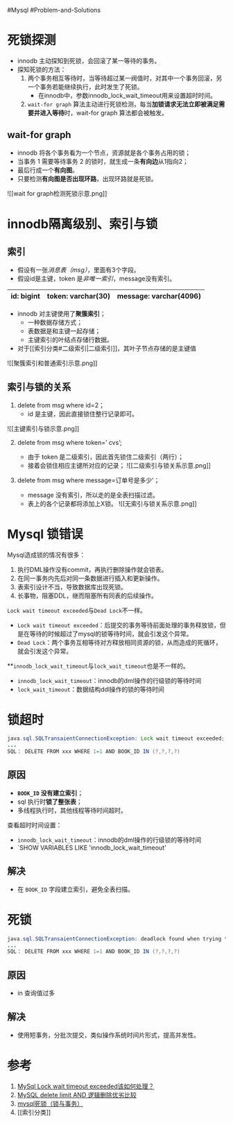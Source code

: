 #Mysql #Problem-and-Solutions 

# 死锁探测
- innodb 主动探知到死锁，会回滚了某一等待的事务。
- 探知死锁的方法：
	1. 两个事务相互等待时，当等待超过某一阀值时，对其中一个事务回滚，另一个事务若能继续执行，此时发生了死锁。
		- 在innodb中，参数innodb_lock_wait_timeout用来设置超时时间。
	2. `wait-for graph` 算法主动进行死锁检测，每当**加锁请求无法立即被满足需要并进入等待**时，wait-for graph 算法都会被触发。

## wait-for graph
 - innodb 将各个事务看为一个节点，资源就是各个事务占用的锁；
 - 当事务 1 需要等待事务 2 的锁时，就生成一条**有向边**从1指向2；
 - 最后行成一个**有向图**。
 - 只要检测**有向图是否出现环路**，出现环路就是死锁。
 
![[wait for graph检测死锁示意.png]]

# innodb隔离级别、索引与锁
## 索引
- 假设有一张*消息表（msg）*，里面有3个字段。
- 假设id是主键，token 是*非唯一索引*，message没有索引。

| id: bigint | token: varchar(30) | message: varchar(4096) |
| ---------- | ------------------ | ---------------------- |

- innodb 对主键使用了**聚簇索引**；
	- 一种数据存储方式；
	- 表数据是和主键一起存储；
	- 主键索引的叶结点存储行数据。
- 对于[[索引分类#二级索引|二级索引]]，其叶子节点存储的是主键值

![[聚簇索引和普通索引示意.png]]

## 索引与锁的关系

1. delete from msg where id=2；
	- id 是主键，因此直接锁住整行记录即可。

![[主键索引与锁示意.png]]

2. delete from msg where token=’ cvs’;
	- 由于 token 是二级索引，因此首先锁住二级索引（两行）；
	- 接着会锁住相应主键所对应的记录；
![[二级索引与锁关系示意.png]]

3. delete from msg where message=订单号是多少’；
	- message 没有索引，所以走的是全表扫描过滤。
	- 表上的各个记录都将添加上X锁。
![[无索引与锁关系示意.png]]



# Mysql 锁错误
Mysql造成锁的情况有很多：

1.  执行DML操作没有commit，再执行删除操作就会锁表。
2.  在同一事务内先后对同一条数据进行插入和更新操作。
3.  表索引设计不当，导致数据库出现死锁。
4.  长事物，阻塞DDL，继而阻塞所有同表的后续操作。

`Lock wait timeout exceeded`与`Dead Lock`不一样。

-   `Lock wait timeout exceeded`：后提交的事务等待前面处理的事务释放锁，但是在等待的时候超过了mysql的锁等待时间，就会引发这个异常。
-   `Dead Lock`：两个事务互相等待对方释放相同资源的锁，从而造成的死循环，就会引发这个异常。


**`innodb_lock_wait_timeout`与`lock_wait_timeout`也是不一样的。

-   `innodb_lock_wait_timeout`：innodb的dml操作的行级锁的等待时间
-   `lock_wait_timeout`：数据结构ddl操作的锁的等待时间


# 锁超时
```java
java.sql.SQLTransaientConnectionException: Lock wait timeout exceeded;
...
SQL： DELETE FROM xxx WHERE 1=1 AND BOOK_ID IN (?,?,?,?)
```

## 原因
- **`BOOK_ID` 没有建立索引**；
- sql 执行时**锁了整张表**；
- 多线程执行时，其他线程等待时间超时。

查看超时时间设置：
-  `innodb_lock_wait_timeout`：innodb的dml操作的行级锁的等待时间
-  `SHOW VARIABLES LIKE 'innodb_lock_wait_timeout'

## 解决
- 在 `BOOK_ID` 字段建立索引，避免全表扫描。


# 死锁

```java
java.sql.SQLTransaientConnectionException: deadlock found when trying to get lock;
...
SQL： DELETE FROM xxx WHERE 1=1 AND BOOK_ID IN (?,?,?,?)
```

## 原因
- in 查询值过多

## 解决
- 使用短事务，分批次提交，类似操作系统时间片形式，提高并发性。



# 参考
1. [MySql Lock wait timeout exceeded该如何处理？](https://ningyu1.github.io/site/post/75-mysql-lock-wait-timeout-exceeded/)
2. [MySQL delete limit AND 逻辑删除优劣比较](https://blog.csdn.net/qq_21454973/article/details/109162528)
3. [mysql死锁（锁与事务）](https://www.cnblogs.com/111testing/p/11371236.html)
4. [[索引分类]]